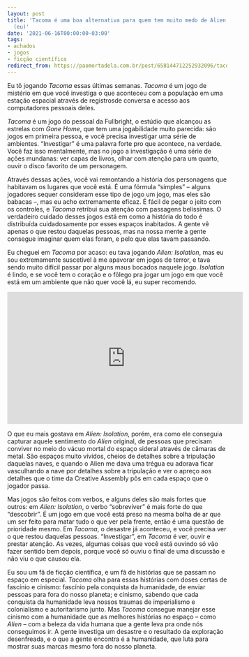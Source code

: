 ```yaml
---
layout: post
title: 'Tacoma é uma boa alternativa para quem tem muito medo de Alien: Isolation
  (eu)'
date: '2021-06-16T00:00:00-03:00'
tags:
- achados
- jogos
- ficção científica
redirect_from: https://paomortadela.com.br/post/658144712252932096/tacoma-%C3%A9-uma-boa-alternativa-para-quem-tem-muito
---
```

Eu tô jogando _Tacoma_ essas últimas semanas. _Tacoma_ é um jogo de mistério em que você investiga o que aconteceu com a população em uma estação espacial através de registrosde conversa e acesso aos computadores pessoais deles.

_Tacoma_ é um jogo do pessoal da Fullbright, o estúdio que alcançou as estrelas com _Gone Home_, que tem uma jogabilidade muito parecida: são jogos em primeira pessoa, e você precisa investigar uma série de ambientes. “Investigar” é uma palavra forte pro que acontece, na verdade. Você faz isso mentalmente, mas no jogo a investigação é uma série de ações mundanas: ver capas de livros, olhar com atenção para um quarto, ouvir o disco favorito de um personagem.

Através dessas ações, você vai remontando a história dos personagens que habitavam os lugares que você está. É uma fórmula “simples” – alguns jogadores sequer consideram esse tipo de jogo um jogo, mas eles são babacas –, mas eu acho extremamente eficaz. É fácil de pegar o jeito com os controles, e _Tacoma_ retribui sua atenção com passagens belíssimas. O verdadeiro cuidado desses jogos está em como a história do todo é distribuída cuidadosamente por esses espaços inabitados. A gente vê apenas o que restou daquelas pessoas, mas na nossa mente a gente consegue imaginar quem elas foram, e pelo que elas tavam passando.

Eu cheguei em _Tacoma_ por acaso: eu tava jogando _Alien: Isolation_, mas eu sou extremamente suscetível à me apavorar em jogos de terror, e tava sendo muito difícil passar por alguns maus bocados naquele jogo. _Isolation_ é lindo, e se você tem o coração e o fôlego pra jogar um jogo em que você está em um ambiente que não quer você lá, eu super recomendo.

<iframe id="youtube_iframe" src="https://www.youtube.com/embed/tH6CFQy5cPI?feature=oembed&amp;enablejsapi=1&amp;origin=https://safe.txmblr.com&amp;wmode=opaque" allow="accelerometer; autoplay; clipboard-write; encrypted-media; gyroscope; picture-in-picture" allowfullscreen="" width="540" height="303" frameborder="0"></iframe>

O que eu mais gostava em _Alien: Isolation_, porém, era como ele conseguia capturar aquele sentimento do _Alien_ original, de pessoas que precisam conviver no meio do vácuo mortal do espaço sideral através de câmaras de metal. São espaços muito vívidos, cheios de detalhes sobre a tripulação daquelas naves, e quando o Alien me dava uma trégua eu adorava ficar vasculhando a nave por detalhes sobre a tripulação e ver o apreço aos detalhes que o time da Creative Assembly pôs em cada espaço que o jogador passa.

Mas jogos são feitos com verbos, e alguns deles são mais fortes que outros: em _Alien: Isolation_, o verbo “sobreviver” é mais forte do que “descobrir”. É um jogo em que você está preso na mesma bolha de ar que um ser feito para matar tudo o que ver pela frente, então é uma questão de prioridade mesmo. Em _Tacoma_, o desastre já aconteceu, e você precisa ver o que restou daquelas pessoas. “Investigar”, em _Tacoma_ é ver, ouvir e prestar atenção. As vezes, algumas coisas que você está ouvindo só vão fazer sentido bem depois, porque você só ouviu o final de uma discussão e não viu o que causou ela.

Eu sou um fã de ficção científica, e um fã de histórias que se passam no espaço em especial. _Tacoma_ olha para essas histórias com doses certas de fascínio e cinismo: fascínio pela conquista da humanidade, de enviar pessoas para fora do nosso planeta; e cinismo, sabendo que cada conquista da humanidade leva nossos traumas de imperialismo e colonialismo e autoritarismo junto. Mas _Tacoma_ consegue manejar esse cinismo com a humanidade que as melhores histórias no espaço – como _Alien_ – com a beleza da vida humana que a gente leva pra onde nós conseguimos ir. A gente investiga um desastre e o resultado da exploração desenfreada, e o que a gente encontra é a humanidade, que luta para mostrar suas marcas mesmo fora do nosso planeta.

